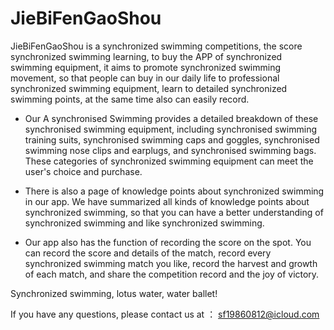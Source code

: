 # JieBiFenGaoShou

JieBiFenGaoShou is a synchronized swimming competitions, the score synchronized swimming learning, to buy the APP of synchronized swimming equipment, it aims to promote synchronized swimming movement, so that people can buy in our daily life to professional synchronized swimming equipment, learn to detailed synchronized swimming points, at the same time also can easily record.

- Our A synchronised Swimming provides a detailed breakdown of these synchronised swimming equipment, including synchronised swimming training suits, synchronised swimming caps and goggles, synchronised swimming nose clips and earplugs, and synchronised swimming bags. These categories of synchronized swimming equipment can meet the user's choice and purchase.

- There is also a page of knowledge points about synchronized swimming in our app. We have summarized all kinds of knowledge points about synchronized swimming, so that you can have a better understanding of synchronized swimming and like synchronized swimming.

- Our app also has the function of recording the score on the spot. You can record the score and details of the match, record every synchronized swimming match you like, record the harvest and growth of each match, and share the competition record and the joy of victory.

Synchronized swimming, lotus water, water ballet!

If you have any questions, please contact us at ： sf19860812@icloud.com
